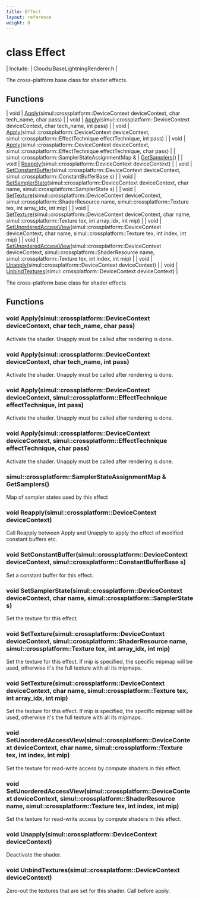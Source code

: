 ```yaml
---
title: Effect
layout: reference
weight: 0
---
```

class Effect
===

| Include: | Clouds/BaseLightningRenderer.h |

The cross-platform base class for shader effects.
  


Functions
---

| void | [Apply](#Apply)(simul::crossplatform::DeviceContext deviceContext, char tech_name, char pass) |
| void | [Apply](#Apply)(simul::crossplatform::DeviceContext deviceContext, char tech_name, int pass) |
| void | [Apply](#Apply)(simul::crossplatform::DeviceContext deviceContext, simul::crossplatform::EffectTechnique effectTechnique, int pass) |
| void | [Apply](#Apply)(simul::crossplatform::DeviceContext deviceContext, simul::crossplatform::EffectTechnique effectTechnique, char pass) |
| simul::crossplatform::SamplerStateAssignmentMap  & | [GetSamplers](#GetSamplers)() |
| void | [Reapply](#Reapply)(simul::crossplatform::DeviceContext deviceContext) |
| void | [SetConstantBuffer](#SetConstantBuffer)(simul::crossplatform::DeviceContext deviceContext, simul::crossplatform::ConstantBufferBase s) |
| void | [SetSamplerState](#SetSamplerState)(simul::crossplatform::DeviceContext deviceContext, char name, simul::crossplatform::SamplerState s) |
| void | [SetTexture](#SetTexture)(simul::crossplatform::DeviceContext deviceContext, simul::crossplatform::ShaderResource name, simul::crossplatform::Texture tex, int array_idx, int mip) |
| void | [SetTexture](#SetTexture)(simul::crossplatform::DeviceContext deviceContext, char name, simul::crossplatform::Texture tex, int array_idx, int mip) |
| void | [SetUnorderedAccessView](#SetUnorderedAccessView)(simul::crossplatform::DeviceContext deviceContext, char name, simul::crossplatform::Texture tex, int index, int mip) |
| void | [SetUnorderedAccessView](#SetUnorderedAccessView)(simul::crossplatform::DeviceContext deviceContext, simul::crossplatform::ShaderResource name, simul::crossplatform::Texture tex, int index, int mip) |
| void | [Unapply](#Unapply)(simul::crossplatform::DeviceContext deviceContext) |
| void | [UnbindTextures](#UnbindTextures)(simul::crossplatform::DeviceContext deviceContext) |

The cross-platform base class for shader effects.
  


Functions
---

### <a name="Apply"/>void Apply(simul::crossplatform::DeviceContext deviceContext, char tech_name, char pass)
Activate the shader. Unapply must be called after rendering is done.

### <a name="Apply"/>void Apply(simul::crossplatform::DeviceContext deviceContext, char tech_name, int pass)
Activate the shader. Unapply must be called after rendering is done.

### <a name="Apply"/>void Apply(simul::crossplatform::DeviceContext deviceContext, simul::crossplatform::EffectTechnique effectTechnique, int pass)
Activate the shader. Unapply must be called after rendering is done.

### <a name="Apply"/>void Apply(simul::crossplatform::DeviceContext deviceContext, simul::crossplatform::EffectTechnique effectTechnique, char pass)
Activate the shader. Unapply must be called after rendering is done.

### <a name="GetSamplers"/>simul::crossplatform::SamplerStateAssignmentMap  & GetSamplers()
Map of sampler states used by this effect

### <a name="Reapply"/>void Reapply(simul::crossplatform::DeviceContext deviceContext)
Call Reapply between Apply and Unapply to apply the effect of modified constant buffers etc.

### <a name="SetConstantBuffer"/>void SetConstantBuffer(simul::crossplatform::DeviceContext deviceContext, simul::crossplatform::ConstantBufferBase s)
Set a constant buffer for this effect.

### <a name="SetSamplerState"/>void SetSamplerState(simul::crossplatform::DeviceContext deviceContext, char name, simul::crossplatform::SamplerState s)
Set the texture for this effect.

### <a name="SetTexture"/>void SetTexture(simul::crossplatform::DeviceContext deviceContext, simul::crossplatform::ShaderResource name, simul::crossplatform::Texture tex, int array_idx, int mip)
Set the texture for this effect. If mip is specified, the specific mipmap will be used, otherwise it's the full texture with all its mipmaps.

### <a name="SetTexture"/>void SetTexture(simul::crossplatform::DeviceContext deviceContext, char name, simul::crossplatform::Texture tex, int array_idx, int mip)
Set the texture for this effect. If mip is specified, the specific mipmap will be used, otherwise it's the full texture with all its mipmaps.

### <a name="SetUnorderedAccessView"/>void SetUnorderedAccessView(simul::crossplatform::DeviceContext deviceContext, char name, simul::crossplatform::Texture tex, int index, int mip)
Set the texture for read-write access by compute shaders in this effect.

### <a name="SetUnorderedAccessView"/>void SetUnorderedAccessView(simul::crossplatform::DeviceContext deviceContext, simul::crossplatform::ShaderResource name, simul::crossplatform::Texture tex, int index, int mip)
Set the texture for read-write access by compute shaders in this effect.

### <a name="Unapply"/>void Unapply(simul::crossplatform::DeviceContext deviceContext)
Deactivate the shader.

### <a name="UnbindTextures"/>void UnbindTextures(simul::crossplatform::DeviceContext deviceContext)
Zero-out the textures that are set for this shader. Call before apply.
